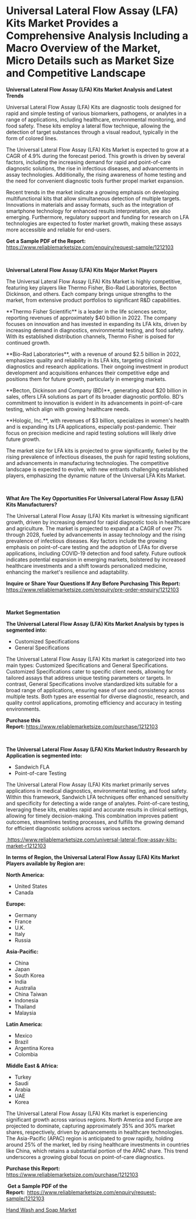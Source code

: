 <p><h1>Universal Lateral Flow Assay (LFA) Kits Market Provides a Comprehensive Analysis Including a Macro Overview of the Market, Micro Details such as Market Size and Competitive Landscape</h1></p><p><strong>Universal Lateral Flow Assay (LFA) Kits Market Analysis and Latest Trends</strong></p>
<p><p>Universal Lateral Flow Assay (LFA) Kits are diagnostic tools designed for rapid and simple testing of various biomarkers, pathogens, or analytes in a range of applications, including healthcare, environmental monitoring, and food safety. These kits employ a lateral flow technique, allowing the detection of target substances through a visual readout, typically in the form of colored lines.</p><p>The Universal Lateral Flow Assay (LFA) Kits Market is expected to grow at a CAGR of 4.9% during the forecast period. This growth is driven by several factors, including the increasing demand for rapid and point-of-care diagnostic solutions, the rise in infectious diseases, and advancements in assay technologies. Additionally, the rising awareness of home testing and the need for convenient diagnostic tools further propel market expansion.</p><p>Recent trends in the market indicate a growing emphasis on developing multifunctional kits that allow simultaneous detection of multiple targets. Innovations in materials and assay formats, such as the integration of smartphone technology for enhanced results interpretation, are also emerging. Furthermore, regulatory support and funding for research on LFA technologies are expected to foster market growth, making these assays more accessible and reliable for end-users.</p></p>
<p><strong>Get a Sample PDF of the Report:&nbsp;</strong> <a href="https://www.reliablemarketsize.com/enquiry/request-sample/1212103?utm_campaign=1143&utm_medium=2&utm_source=Github&utm_content=ia&utm_term=27122024&utm_id=universal-lateral-flow-assay-lfa-kits">https://www.reliablemarketsize.com/enquiry/request-sample/1212103</a></p>
<p>&nbsp;</p>
<p><strong>Universal Lateral Flow Assay (LFA) Kits Major Market Players</strong></p>
<p><p>The Universal Lateral Flow Assay (LFA) Kits Market is highly competitive, featuring key players like Thermo Fisher, Bio-Rad Laboratories, Becton Dickinson, and others. Each company brings unique strengths to the market, from extensive product portfolios to significant R&D capabilities.</p><p>**Thermo Fisher Scientific** is a leader in the life sciences sector, reporting revenues of approximately $40 billion in 2022. The company focuses on innovation and has invested in expanding its LFA kits, driven by increasing demand in diagnostics, environmental testing, and food safety. With its established distribution channels, Thermo Fisher is poised for continued growth.</p><p>**Bio-Rad Laboratories**, with a revenue of around $2.5 billion in 2022, emphasizes quality and reliability in its LFA kits, targeting clinical diagnostics and research applications. Their ongoing investment in product development and acquisitions enhances their competitive edge and positions them for future growth, particularly in emerging markets.</p><p>**Becton, Dickinson and Company (BD)**, generating about $20 billion in sales, offers LFA solutions as part of its broader diagnostic portfolio. BD's commitment to innovation is evident in its advancements in point-of-care testing, which align with growing healthcare needs.</p><p>**Hologic, Inc.**, with revenues of $3 billion, specializes in women's health and is expanding its LFA applications, especially post-pandemic. Their focus on precision medicine and rapid testing solutions will likely drive future growth.</p><p>The market size for LFA kits is projected to grow significantly, fueled by the rising prevalence of infectious diseases, the push for rapid testing solutions, and advancements in manufacturing technologies. The competitive landscape is expected to evolve, with new entrants challenging established players, emphasizing the dynamic nature of the Universal LFA Kits Market.</p></p>
<p>&nbsp;</p>
<p><strong>What Are The Key Opportunities For Universal Lateral Flow Assay (LFA) Kits Manufacturers?</strong></p>
<p><p>The Universal Lateral Flow Assay (LFA) Kits market is witnessing significant growth, driven by increasing demand for rapid diagnostic tools in healthcare and agriculture. The market is projected to expand at a CAGR of over 7% through 2028, fueled by advancements in assay technology and the rising prevalence of infectious diseases. Key factors include the growing emphasis on point-of-care testing and the adoption of LFAs for diverse applications, including COVID-19 detection and food safety. Future outlook indicates potential expansion in emerging markets, bolstered by increased healthcare investments and a shift towards personalized medicine, enhancing the market's resilience and adaptability.</p></p>
<p><strong>Inquire or Share Your Questions If Any Before Purchasing This Report:</strong> <a href="https://www.reliablemarketsize.com/enquiry/pre-order-enquiry/1212103?utm_campaign=1143&utm_medium=2&utm_source=Github&utm_content=ia&utm_term=27122024&utm_id=universal-lateral-flow-assay-lfa-kits">https://www.reliablemarketsize.com/enquiry/pre-order-enquiry/1212103</a></p>
<p>&nbsp;</p>
<p><strong>Market Segmentation</strong></p>
<p><strong>The Universal Lateral Flow Assay (LFA) Kits Market Analysis by types is segmented into:</strong></p>
<p><ul><li>Customized Specifications</li><li>General Specifications</li></ul></p>
<p><p>The Universal Lateral Flow Assay (LFA) Kits market is categorized into two main types: Customized Specifications and General Specifications. Customized Specifications cater to specific client needs, allowing for tailored assays that address unique testing parameters or targets. In contrast, General Specifications involve standardized kits suitable for a broad range of applications, ensuring ease of use and consistency across multiple tests. Both types are essential for diverse diagnostic, research, and quality control applications, promoting efficiency and accuracy in testing environments.</p></p>
<p><strong>Purchase this Report:&nbsp;</strong><a href="https://www.reliablemarketsize.com/purchase/1212103?utm_campaign=1143&utm_medium=2&utm_source=Github&utm_content=ia&utm_term=27122024&utm_id=universal-lateral-flow-assay-lfa-kits">https://www.reliablemarketsize.com/purchase/1212103</a></p>
<p>&nbsp;</p>
<p><strong>The Universal Lateral Flow Assay (LFA) Kits Market Industry Research by Application is segmented into:</strong></p>
<p><ul><li>Sandwich FLA</li><li>Point-of-care Testing</li></ul></p>
<p><p>The Universal Lateral Flow Assay (LFA) Kits market primarily serves applications in medical diagnostics, environmental testing, and food safety. Within this framework, Sandwich LFA techniques offer enhanced sensitivity and specificity for detecting a wide range of analytes. Point-of-care testing, leveraging these kits, enables rapid and accurate results in clinical settings, allowing for timely decision-making. This combination improves patient outcomes, streamlines testing processes, and fulfills the growing demand for efficient diagnostic solutions across various sectors.</p></p>
<p><a href="https://www.reliablemarketsize.com/universal-lateral-flow-assay-kits-market-r1212103?utm_campaign=1143&utm_medium=2&utm_source=Github&utm_content=ia&utm_term=27122024&utm_id=universal-lateral-flow-assay-lfa-kits">&nbsp;https://www.reliablemarketsize.com/universal-lateral-flow-assay-kits-market-r1212103</a></p>
<p><strong>In terms of Region, the Universal Lateral Flow Assay (LFA) Kits Market Players available by Region are:</strong></p>
<p>
    <p> <strong> North America: </strong>
        <ul>
            <li>United States</li>
            <li>Canada</li>
        </ul>
        </p> 
    <p> <strong> Europe: </strong>
        <ul>
            <li>Germany</li>
            <li>France</li>
            <li>U.K.</li>
            <li>Italy</li>
            <li>Russia</li>
        </ul>
        </p> 
    <p> <strong> Asia-Pacific: </strong>
        <ul>
            <li>China</li>
            <li>Japan</li>
            <li>South Korea</li>
            <li>India</li>
            <li>Australia</li>
            <li>China Taiwan</li>
            <li>Indonesia</li>
            <li>Thailand</li>
            <li>Malaysia</li>
        </ul>
        </p> 
    <p> <strong> Latin America: </strong>
        <ul>
            <li>Mexico</li>
            <li>Brazil</li>
            <li>Argentina Korea</li>
            <li>Colombia</li>
        </ul>
        </p> 
    <p> <strong> Middle East & Africa: </strong>
        <ul>
            <li>Turkey</li>
            <li>Saudi</li>
            <li>Arabia</li>
            <li>UAE</li>
            <li>Korea</li>
        </ul>
    </p>
    </p>
<p><p>The Universal Lateral Flow Assay (LFA) Kits market is experiencing significant growth across various regions. North America and Europe are projected to dominate, capturing approximately 35% and 30% market shares, respectively, driven by advancements in healthcare technologies. The Asia-Pacific (APAC) region is anticipated to grow rapidly, holding around 25% of the market, led by rising healthcare investments in countries like China, which retains a substantial portion of the APAC share. This trend underscores a growing global focus on point-of-care diagnostics.</p></p>
<p><strong>Purchase this Report: </strong><a href="https://www.reliablemarketsize.com/purchase/1212103?utm_campaign=1143&utm_medium=2&utm_source=Github&utm_content=ia&utm_term=27122024&utm_id=universal-lateral-flow-assay-lfa-kits">https://www.reliablemarketsize.com/purchase/1212103</a></p>
<p>&nbsp;<strong>Get a Sample PDF of the Report:&nbsp;&nbsp;</strong><a href="https://www.reliablemarketsize.com/enquiry/request-sample/1212103?utm_campaign=1143&utm_medium=2&utm_source=Github&utm_content=ia&utm_term=27122024&utm_id=universal-lateral-flow-assay-lfa-kits">https://www.reliablemarketsize.com/enquiry/request-sample/1212103</a></p>
<p><strong></strong></p>
<p><p><a href="https://github.com/castoriffic/Market-Research-Report-List-5/blob/main/hand-wash-and-soap-market.md?utm_campaign=1143&utm_medium=2&utm_source=Github&utm_content=ia&utm_term=27122024&utm_id=universal-lateral-flow-assay-lfa-kits">Hand Wash and Soap Market</a></p></p>